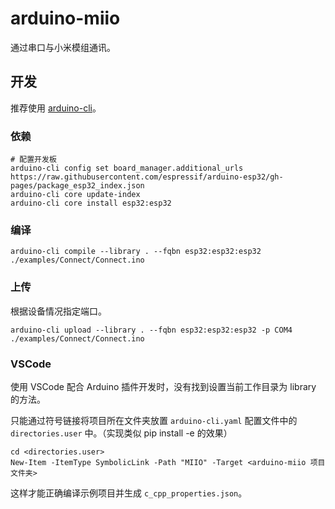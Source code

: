 # arduino-miio

通过串口与小米模组通讯。

## 开发

推荐使用 [arduino-cli](https://arduino.github.io/arduino-cli/)。

### 依赖

```shell
# 配置开发板
arduino-cli config set board_manager.additional_urls https://raw.githubusercontent.com/espressif/arduino-esp32/gh-pages/package_esp32_index.json
arduino-cli core update-index
arduino-cli core install esp32:esp32
```

### 编译

`arduino-cli compile --library . --fqbn esp32:esp32:esp32 ./examples/Connect/Connect.ino`

### 上传

根据设备情况指定端口。

`arduino-cli upload --library . --fqbn esp32:esp32:esp32 -p COM4 ./examples/Connect/Connect.ino`

### VSCode

使用 VSCode 配合 Arduino 插件开发时，没有找到设置当前工作目录为 library 的方法。

只能通过符号链接将项目所在文件夹放置 `arduino-cli.yaml` 配置文件中的 `directories.user` 中。（实现类似 pip install -e 的效果）

```pwsh
cd <directories.user>
New-Item -ItemType SymbolicLink -Path "MIIO" -Target <arduino-miio 项目文件夹>
```

这样才能正确编译示例项目并生成 `c_cpp_properties.json`。
